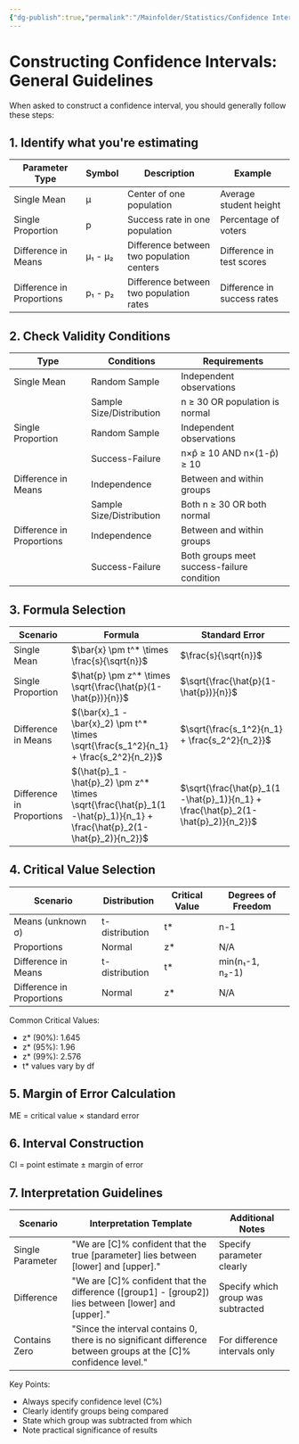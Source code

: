 ```yaml
---
{"dg-publish":true,"permalink":"/Mainfolder/Statistics/Confidence Interval for difference between groups/"}
---
```


# Constructing Confidence Intervals: General Guidelines

When asked to construct a confidence interval, you should generally follow these steps:

## 1. Identify what you're estimating

| Parameter Type | Symbol | Description | Example |
|---------------|--------|-------------|----------|
| Single Mean | μ | Center of one population | Average student height |
| Single Proportion | p | Success rate in one population | Percentage of voters |
| Difference in Means | μ₁ - μ₂ | Difference between two population centers | Difference in test scores |
| Difference in Proportions | p₁ - p₂ | Difference between two population rates | Difference in success rates |

## 2. Check Validity Conditions

| Type | Conditions | Requirements |
|------|------------|--------------|
| Single Mean | Random Sample | Independent observations |
| | Sample Size/Distribution | n ≥ 30 OR population is normal |
| Single Proportion | Random Sample | Independent observations |
| | Success-Failure | n×p̂ ≥ 10 AND n×(1-p̂) ≥ 10 |
| Difference in Means | Independence | Between and within groups |
| | Sample Size/Distribution | Both n ≥ 30 OR both normal |
| Difference in Proportions | Independence | Between and within groups |
| | Success-Failure | Both groups meet success-failure condition |

## 3. Formula Selection

| Scenario | Formula | Standard Error | Notes |
|----------|---------|----------------|--------|
| Single Mean | $\bar{x} \pm t^* \times \frac{s}{\sqrt{n}}$ | $\frac{s}{\sqrt{n}}$ | df = n-1 |
| Single Proportion | $\hat{p} \pm z^* \times \sqrt{\frac{\hat{p}(1-\hat{p})}{n}}$ | $\sqrt{\frac{\hat{p}(1-\hat{p})}{n}}$ | Use z* |
| Difference in Means | $(\bar{x}_1 - \bar{x}_2) \pm t^* \times \sqrt{\frac{s_1^2}{n_1} + \frac{s_2^2}{n_2}}$ | $\sqrt{\frac{s_1^2}{n_1} + \frac{s_2^2}{n_2}}$ | df = min(n₁-1, n₂-1) |
| Difference in Proportions | $(\hat{p}_1 - \hat{p}_2) \pm z^* \times \sqrt{\frac{\hat{p}_1(1-\hat{p}_1)}{n_1} + \frac{\hat{p}_2(1-\hat{p}_2)}{n_2}}$ | $\sqrt{\frac{\hat{p}_1(1-\hat{p}_1)}{n_1} + \frac{\hat{p}_2(1-\hat{p}_2)}{n_2}}$ | Use z* |

## 4. Critical Value Selection

| Scenario | Distribution | Critical Value | Degrees of Freedom |
|----------|--------------|----------------|-------------------|
| Means (unknown σ) | t-distribution | t* | n-1 |
| Proportions | Normal | z* | N/A |
| Difference in Means | t-distribution | t* | min(n₁-1, n₂-1) |
| Difference in Proportions | Normal | z* | N/A |

Common Critical Values:
- z* (90%): 1.645
- z* (95%): 1.96
- z* (99%): 2.576
- t* values vary by df

## 5. Margin of Error Calculation
ME = critical value × standard error

## 6. Interval Construction
CI = point estimate ± margin of error

## 7. Interpretation Guidelines

| Scenario | Interpretation Template | Additional Notes |
|----------|------------------------|------------------|
| Single Parameter | "We are [C]% confident that the true [parameter] lies between [lower] and [upper]." | Specify parameter clearly |
| Difference | "We are [C]% confident that the difference ([group1] - [group2]) lies between [lower] and [upper]." | Specify which group was subtracted |
| Contains Zero | "Since the interval contains 0, there is no significant difference between groups at the [C]% confidence level." | For difference intervals only |

Key Points:
- Always specify confidence level (C%)
- Clearly identify groups being compared
- State which group was subtracted from which
- Note practical significance of results
